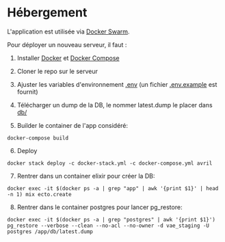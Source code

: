 # Hébergement

L'application est utilisée via [Docker Swarm](https://docs.docker.com/engine/swarm/).

Pour déployer un nouveau serveur, il faut :

1. Installer [Docker](https://www.docker.com/) et [Docker Compose](https://docs.docker.com/compose/)
2. Cloner le repo sur le serveur
3. Ajuster les variables d'environnement [.env](../.env) (un fichier [.env.example](../.env.example) est fournit)
4. Télécharger un dump de la DB, le nommer latest.dump le placer dans [db/](./db)

5. Builder le container de l'app considéré:

```
docker-compose build
```

6. Deploy

```
docker stack deploy -c docker-stack.yml -c docker-compose.yml avril
```

7. Rentrer dans un container elixir pour créer la DB:

```
docker exec -it $(docker ps -a | grep "app" | awk '{print $1}' | head -n 1) mix ecto.create
```

8. Rentrer dans le container postgres pour lancer pg_restore:

```
docker exec -it $(docker ps -a | grep "postgres" | awk '{print $1}') pg_restore --verbose --clean --no-acl --no-owner -d vae_staging -U postgres /app/db/latest.dump
```

